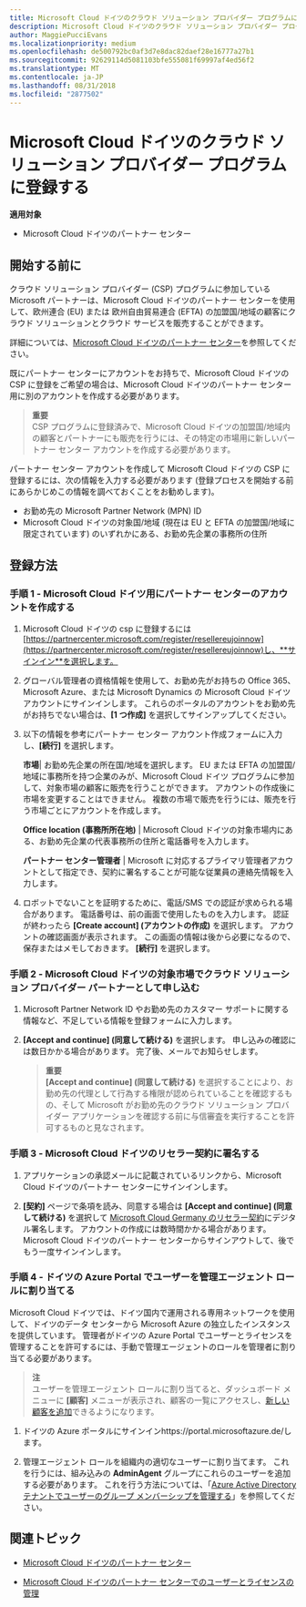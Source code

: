 ```yaml
---
title: Microsoft Cloud ドイツのクラウド ソリューション プロバイダー プログラムに登録する | Microsoft Cloud ドイツのパートナー センター
description: Microsoft Cloud ドイツのクラウド ソリューション プロバイダー プログラムに登録する前に、CSP プログラムの要件について詳細をご確認ください。
author: MaggiePucciEvans
ms.localizationpriority: medium
ms.openlocfilehash: de500792bc0af3d7e8dac82daef28e16777a27b1
ms.sourcegitcommit: 92629114d5081103bfe555081f69997af4ed56f2
ms.translationtype: MT
ms.contentlocale: ja-JP
ms.lasthandoff: 08/31/2018
ms.locfileid: "2877502"
---
```

# <a name="enroll-in-the-cloud-solution-provider-program-for-microsoft-cloud-germany"></a>Microsoft Cloud ドイツのクラウド ソリューション プロバイダー プログラムに登録する

**適用対象**

-  Microsoft Cloud ドイツのパートナー センター

## <a name="before-you-begin"></a>開始する前に

クラウド ソリューション プロバイダー (CSP) プログラムに参加している Microsoft パートナーは、Microsoft Cloud ドイツのパートナー センターを使用して、欧州連合 (EU) または 欧州自由貿易連合 (EFTA) の加盟国/地域の顧客にクラウド ソリューションとクラウド サービスを販売することができます。

詳細については、[Microsoft Cloud ドイツのパートナー センター](partner-center-for-microsoft-cloud-germany.md)を参照してください。

既にパートナー センターにアカウントをお持ちで、Microsoft Cloud ドイツの CSP に登録をご希望の場合は、Microsoft Cloud ドイツのパートナー センター用に別のアカウントを作成する必要があります。

>**重要**<br>
CSP プログラムに登録済みで、Microsoft Cloud ドイツの加盟国/地域内の顧客とパートナーにも販売を行うには、その特定の市場用に新しいパートナー センター アカウントを作成する必要があります。  

パートナー センター アカウントを作成して Microsoft Cloud ドイツの CSP に登録するには、次の情報を入力する必要があります (登録プロセスを開始する前にあらかじめこの情報を調べておくことをお勧めします)。

-  お勤め先の Microsoft Partner Network (MPN) ID 
-  Microsoft Cloud ドイツの対象国/地域 (現在は EU と EFTA の加盟国/地域に限定されています) のいずれかにある、お勤め先企業の事務所の住所 

## <a name="how-to-enroll"></a>登録方法 

### <a name="step-1---create-an-account-for-partner-center-for-microsoft-cloud-germany"></a>手順 1 - Microsoft Cloud ドイツ用にパートナー センターのアカウントを作成する 

1.  Microsoft Cloud ドイツの csp に登録するには[https://partnercenter.microsoft.com/register/resellereujoinnow](https://partnercenter.microsoft.com/register/resellereujoinnow)し、**サインイン**を選択します。 

2.  グローバル管理者の資格情報を使用して、お勤め先がお持ちの Office 365、Microsoft Azure、または Microsoft Dynamics の Microsoft Cloud ドイツ アカウントにサインインします。 これらのポータルのアカウントをお勤め先がお持ちでない場合は、**[1 つ作成]** を選択してサインアップしてください。

3.  以下の情報を参考にパートナー センター アカウント作成フォームに入力し、**[続行]** を選択します。   

    **市場**| お勤め先企業の所在国/地域を選択します。 EU または EFTA の加盟国/地域に事務所を持つ企業のみが、Microsoft Cloud ドイツ プログラムに参加して、対象市場の顧客に販売を行うことができます。 アカウントの作成後に市場を変更することはできません。 複数の市場で販売を行うには、販売を行う市場ごとにアカウントを作成します。

    **Office location (事務所所在地)** | Microsoft Cloud ドイツの対象市場内にある、お勤め先企業の代表事務所の住所と電話番号を入力します。

    **パートナー センター管理者** | Microsoft に対応するプライマリ管理者アカウントとして指定でき、契約に署名することが可能な従業員の連絡先情報を入力します。 

4.  ロボットでないことを証明するために、電話/SMS での認証が求められる場合があります。 電話番号は、前の画面で使用したものを入力します。 認証が終わったら **[Create account] (アカウントの作成)** を選択します。 アカウントの確認画面が表示されます。 この画面の情報は後から必要になるので、保存またはメモしておきます。 **[続行]** を選択します。

### <a name="step-2---apply-to-become-a-cloud-solution-provider-partner-in-markets-served-by-microsoft-cloud-germany"></a>手順 2 - Microsoft Cloud ドイツの対象市場でクラウド ソリューション プロバイダー パートナーとして申し込む 

1.  Microsoft Partner Network ID やお勤め先のカスタマー サポートに関する情報など、不足している情報を登録フォームに入力します。 

2.  **[Accept and continue] (同意して続ける)** を選択します。 申し込みの確認には数日かかる場合があります。 完了後、メールでお知らせします。

    >**重要**<br>
    **[Accept and continue] (同意して続ける)** を選択することにより、お勤め先の代理として行為する権限が認められていることを確認するもの、そして Microsoft がお勤め先のクラウド ソリューション プロバイダー アプリケーションを確認する前に与信審査を実行することを許可するものと見なされます。

### <a name="step-3---sign-the-reseller-agreement-for-microsoft-cloud-germany"></a>手順 3 - Microsoft Cloud ドイツのリセラー契約に署名する 

1. アプリケーションの承認メールに記載されているリンクから、Microsoft Cloud ドイツのパートナー センターにサインインします。 

2. **[契約]** ページで条項を読み、同意する場合は **[Accept and continue] (同意して続ける)** を選択して [Microsoft Cloud Germany のリセラー契約](https://go.microsoft.com/fwlink/p/?linkid=831385)にデジタル署名します。 アカウントの作成には数時間かかる場合があります。 Microsoft Cloud ドイツのパートナー センターからサインアウトして、後でもう一度サインインします。

### <a name="step-4---assign-users-to-the-admin-agent-role-in-the-azure-germany-portal"></a>手順 4 - ドイツの Azure Portal でユーザーを管理エージェント ロールに割り当てる 

Microsoft Cloud ドイツでは、ドイツ国内で運用される専用ネットワークを使用して、ドイツのデータ センターから Microsoft Azure の独立したインスタンスを提供しています。 管理者がドイツの Azure Portal でユーザーとライセンスを管理することを許可するには、手動で管理エージェントのロールを管理者に割り当てる必要があります。

>**注**<br>
ユーザーを管理エージェント ロールに割り当てると、ダッシュボード メニューに **[顧客]** メニューが表示され、顧客の一覧にアクセスし、[新しい顧客を追加](add-a-new-customer.md)できるようになります。   

1.  ドイツの Azure ポータルにサインインhttps://portal.microsoftazure.de/します。

2.  管理エージェント ロールを組織内の適切なユーザーに割り当てます。 これを行うには、組み込みの **AdminAgent** グループにこれらのユーザーを追加する必要があります。 これを行う方法については、「[Azure Active Directory テナントでユーザーのグループ メンバーシップを管理する](https://docs.microsoft.com/azure/active-directory/active-directory-groups-members-azure-portal)」を参照してください。
 

## <a name="related-topics"></a>関連トピック

-  [Microsoft Cloud ドイツのパートナー センター](partner-center-for-microsoft-cloud-germany.md)

-  [Microsoft Cloud ドイツのパートナー センターでのユーザーとライセンスの管理](user-management-in-partner-center-for-microsoft-cloud-germany.md)


